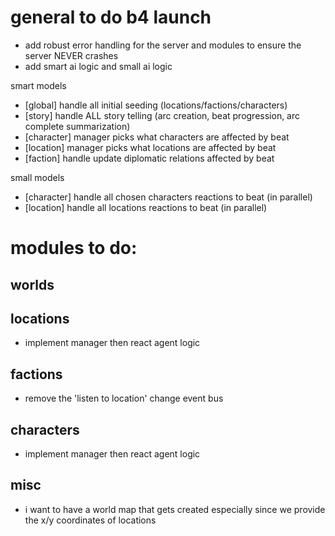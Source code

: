 # general to do b4 launch

- add robust error handling for the server and modules to ensure the server
NEVER crashes
- add smart ai logic and small ai logic

smart models
- [global] handle all initial seeding (locations/factions/characters)
- [story] handle ALL story telling (arc creation, beat progression, arc complete summarization)
- [character] manager picks what characters are affected by beat
- [location] manager picks what locations are affected by beat
- [faction] handle update diplomatic relations affected by beat

small models
- [character] handle all chosen characters reactions to beat (in parallel)
- [location] handle all locations reactions to beat (in parallel)

# modules to do:

## worlds

## locations
- implement manager then react agent logic

## factions
- remove the 'listen to location' change event bus 

## characters
- implement manager then react agent logic

## misc
- i want to have a world map that gets created especially since we provide the x/y coordinates of locations 